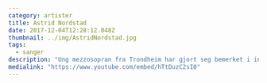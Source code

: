 ```yaml
---
category: artister
title: Astrid Nordstad
date: 2017-12-04T12:28:12.048Z
thumbnail: ../img/AstridNordstad.jpg
tags:
  - sanger
description: "Ung mezzosopran fra Trondheim har gjort seg bemerket i internasjonale miljøer."
medialink: "https://www.youtube.com/embed/hTtDuzC2sI0"
---
```

